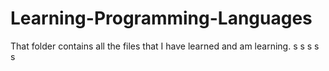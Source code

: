 # Learning-Programming-Languages
That folder contains all the files that I have learned and am learning.
s
s
s
s
s
